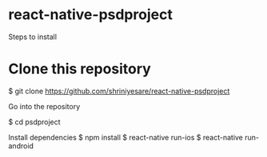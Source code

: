 # react-native-psdproject

Steps to install 

# Clone this repository
$ git clone https://github.com/shriniyesare/react-native-psdproject

 Go into the repository
 
$ cd psdproject

 Install dependencies
$ npm install
$ react-native run-ios
$ react-native run-android
